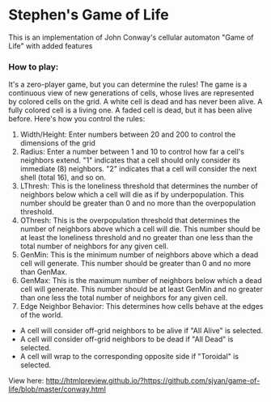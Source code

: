 # Stephen's Game of Life
This is an implementation of John Conway's cellular automaton "Game of Life" with added features

### How to play:
It's a zero-player game, but you can determine the rules! The game is a continuous view of new generations of cells, whose lives are represented by colored cells on the grid. A white cell is dead and has never been alive. A fully colored cell is a living one. A faded cell is dead, but it has been alive before. Here's how you control the rules:

1. Width/Height: Enter numbers between 20 and 200 to control the dimensions of the grid
2. Radius: Enter a number between 1 and 10 to control how far a cell's neighbors extend. "1" indicates that a cell should only consider its immediate (8) neighbors. "2" indicates that a cell will consider the next shell (total 16), and so on.
3. LThresh: This is the loneliness threshold that determines the number of neighbors below which a cell will die as if by underpopulation. This number should be greater than 0 and no more than the overpopulation threshold.
4. OThresh: This is the overpopulation threshold that determines the number of neighbors above which a cell will die. This number should be at least the loneliness threshold and no greater than one less than the total number of neighbors for any given cell.
5. GenMin: This is the minimum number of neighbors above which a dead cell will generate. This number should be greater than 0 and no more than GenMax.
6. GenMax: This is the maximum number of neighbors below which a dead cell will generate. This number should be at least GenMin and no greater than one less the total number of neighbors for any given cell.
7. Edge Neighbor Behavior: This determines how cells behave at the edges of the world.
  * A cell will consider off-grid neighbors to be alive if "All Alive" is selected.
  * A cell will consider off-grid neighbors to be dead if "All Dead" is selected.
  * A cell will wrap to the corresponding opposite side if "Toroidal" is selected.

View here: http://htmlpreview.github.io/?https://github.com/sjyan/game-of-life/blob/master/conway.html

